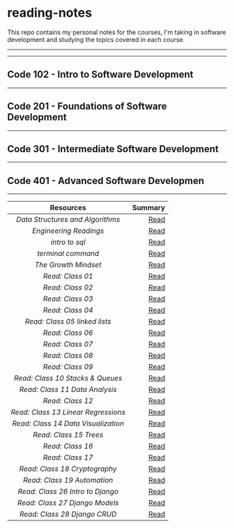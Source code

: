 # reading-notes

This repo contains my personal notes for the courses, I'm taking in software development and studying the topics covered in each course.

---
---

## Code 102 - Intro to Software Development
---

## Code 201 - Foundations of Software Development
---

## Code 301 - Intermediate Software Development
---

## Code 401 - Advanced Software Developmen
---



| **Resources**                      | **Summary**                                            |
|    :----:                          |          ---:                                          |
|*Data Structures and Algorithms*    | [Read](./file/Data%20Structures%20and%20Algorithms.md) |
|*Engineering Readings*              | [Read](./file/Engineering%20Readings.md)               |
|*intro to sql*                      | [Read](./file/sql.md)                                  |
|*terminal command*                  | [Read](./file/Termenal.md)                             |
|*The Growth Mindset*                | [Read](./file/The%20Growth%20Mindset.md)               |
|*Read: Class 01*                    | [Read](./file/Read%3A%20Class%2001.md)                 |
|*Read: Class 02*                    | [Read](./file/Read%3A%20Class%2002.md)                 |
|*Read: Class 03*                    | [Read](./file/Read%3A%20Class%2003%20.md)              |
|*Read: Class 04*                    | [Read](./file/Read%3A%20Class%2004.md)                 |
|*Read: Class 05 linked lists*       | [Read](./file/linked%20lists.md)                       |
|*Read: Class 06*                    | [Read](./file/Read%3A%20Class%2006.md)                 |
|*Read: Class 07*                    | [Read](./file/Read%3A%20Class%2007.md)                 |
|*Read: Class 08*                    | [Read](./file/Read%3A%20Class%2008.md)                 |
|*Read: Class 09*                    | [Read](./file/Read%3A%20Class%2009.md)                 |
|*Read: Class 10 Stacks & Queues*    | [Read](./file/Stacks%20%26%20Queues.md)                |
|*Read: Class 11 Data Analysis*      | [Read](./file/Data%20Analysis.md)                      |
|*Read: Class 12*                    | [Read](./file/Read%3A%20Class%2012.md)                 |
|*Read: Class 13 Linear Regressions* | [Read](./file/Linear%20Regressions.md)                 |
|*Read: Class 14 Data Visualization* | [Read](./file/Data%20Visualization.md)                 |
|*Read: Class 15 Trees*              | [Read](./file/Read%3A%20Class%2015%20Trees.md)         |
|*Read: Class 16*                    | [Read](./file/Serverless%20Functions.md)               |
|*Read: Class 17*                    | [Read](./file/Read%3A%20Class%2017.md)                 |
|*Read: Class 18 Cryptography*       | [Read](./file/Cryptography.md)                         |
|*Read: Class 19 Automation*         | [Read](./file/Automation.md)                           |
|*Read: Class 26 Intro to Django*    | [Read](./file/Intro%20to%20Django.md)                  |
|*Read: Class 27 Django Models*      | [Read](./file/Django%20Models.md)                      |
|*Read: Class 28 Django CRUD*        | [Read](./file/Django%20CRUD%20and%20Forms.md)          |

